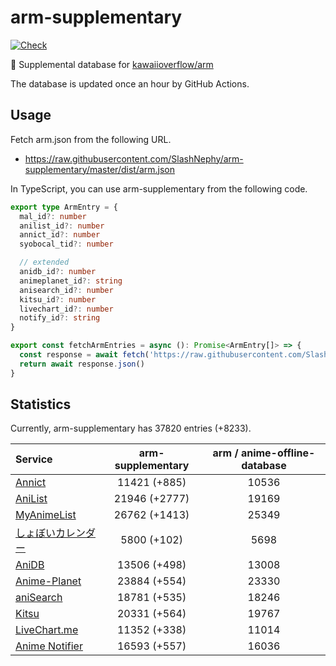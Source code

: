 # arm-supplementary

[![Check](https://github.com/SlashNephy/arm-supplementary/actions/workflows/check-node.yml/badge.svg)](https://github.com/SlashNephy/arm-supplementary/actions/workflows/check-node.yml)

💊 Supplemental database for [kawaiioverflow/arm](https://github.com/kawaiioverflow/arm)

The database is updated once an hour by GitHub Actions.

## Usage

Fetch arm.json from the following URL.

- https://raw.githubusercontent.com/SlashNephy/arm-supplementary/master/dist/arm.json

In TypeScript, you can use arm-supplementary from the following code.

```TypeScript
export type ArmEntry = {
  mal_id?: number
  anilist_id?: number
  annict_id?: number
  syobocal_tid?: number

  // extended
  anidb_id?: number
  animeplanet_id?: string
  anisearch_id?: number
  kitsu_id?: number
  livechart_id?: number
  notify_id?: string
}

export const fetchArmEntries = async (): Promise<ArmEntry[]> => {
  const response = await fetch('https://raw.githubusercontent.com/SlashNephy/arm-supplementary/master/dist/arm.json')
  return await response.json()
}
```

## Statistics

Currently, arm-supplementary has 37820 entries (+8233).

| Service                                     | arm-supplementary | arm / anime-offline-database |
| :------------------------------------------ | :---------------: | :--------------------------: |
| [Annict](https://annict.com)                |   11421 (+885)    |            10536             |
| [AniList](https://anilist.co)               |   21946 (+2777)   |            19169             |
| [MyAnimeList](https://myanimelist.net)      |   26762 (+1413)   |            25349             |
| [しょぼいカレンダー](https://cal.syoboi.jp) |    5800 (+102)    |             5698             |
| [AniDB](https://anidb.net)                  |   13506 (+498)    |            13008             |
| [Anime-Planet](https://anime-planet.com)    |   23884 (+554)    |            23330             |
| [aniSearch](https://anisearch.com)          |   18781 (+535)    |            18246             |
| [Kitsu](https://kitsu.io)                   |   20331 (+564)    |            19767             |
| [LiveChart.me](https://livechart.me)        |   11352 (+338)    |            11014             |
| [Anime Notifier](https://notify.moe)        |   16593 (+557)    |            16036             |
